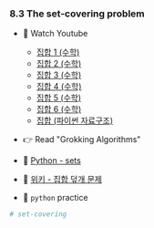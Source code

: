 ### 8.3 The set-covering problem

- 🍒 Watch Youtube
    - [집합 1 (수학)](https://www.youtube.com/watch?v=4bg1yp1kpeE)
    - [집합 2 (수학)](https://www.youtube.com/watch?v=qexd6acPvcc)
    - [집합 3 (수학)](https://www.youtube.com/watch?v=uhTfJ1MLVcs)
    - [집합 4 (수학)](https://www.youtube.com/watch?v=zB55cgE_31M&t=176s)
    - [집합 5 (수학)](https://www.youtube.com/watch?v=QwuOfuqXv4A)
    - [집합 6 (수학)](https://www.youtube.com/watch?v=w7nCrRuvcEc)
    - [집합 (파이썬 자료구조)](https://www.youtube.com/watch?v=0oYv-GVIXzI)
   

- 👉 Read "Grokking Algorithms"


- 🍑 [Python - sets](https://docs.python.org/3/tutorial/datastructures.html#sets)
- 🍑 [위키 - 집합 덮개 문제](https://ko.wikipedia.org/wiki/%EC%A7%91%ED%95%A9_%EB%8D%AE%EA%B0%9C_%EB%AC%B8%EC%A0%9C)



- 🐍 `python` practice

```python
# set-covering


```
